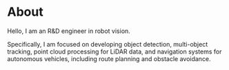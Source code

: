 # About

Hello, I am an R&D engineer in robot vision. 

Specifically, I am focused on developing object detection, multi-object tracking, point cloud processing for LiDAR data, and navigation systems for autonomous vehicles, including route planning and obstacle avoidance.

